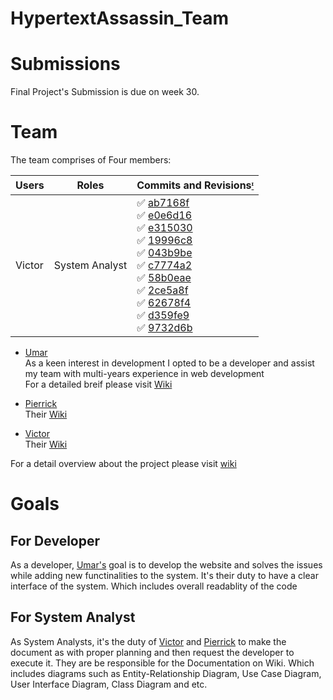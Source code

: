 # HypertextAssassin_Team


# Submissions 
Final Project's Submission is due on week 30.

# Team

The team comprises of Four members:

Users | Roles | Commits and Revisions[ᶦ](https://github.com/DMU-CTEC2902-2022/HypertextAssassin_Team#team "Hovering will show the details")
--- | --- | ---
Victor | System Analyst |   ✅ [ab7168f](https://github.com/DMU-CTEC2902-2022/HypertextAssassin_Team/wiki/Home/ab7168f0c17c56bf15523f6e20012c7222c18037 "My contribution on home page") <br> ✅ [e0e6d16](https://github.com/DMU-CTEC2902-2022/HypertextAssassin_Team/wiki/Home/e0e6d16518b32fc7bb33174089a08e793c8a6a3a "My contribution on home page")  <br> ✅ [e315030](https://github.com/DMU-CTEC2902-2022/HypertextAssassin_Team/wiki/Documentations-and-Diagrams/e315030d8b38a8dd8bd7d1012aaffdefe9b41f13 "My contribution on planning diagrams")  <br> ✅ [19996c8](https://github.com/DMU-CTEC2902-2022/HypertextAssassin_Team/wiki/Documentations-and-Diagrams/19996c8d0d6553923ed2fc14effe24b2de8c48ec "My contribution on planning diagrams") <br> ✅ [043b9be](https://github.com/DMU-CTEC2902-2022/HypertextAssassin_Team/wiki/Victor-Too-Hau-An---Coordinator-role/043b9be4875d6049f9283a24b35d907162769595 "My contribution on my wiki")  <br> ✅ [c7774a2](https://github.com/DMU-CTEC2902-2022/HypertextAssassin_Team/wiki/Victor-Too-Hau-An---Coordinator-role/c7774a2d73756a8435a5c5f73be88ed9ae1f46a1 "My contribution on my wiki")  <br> ✅ [58b0eae](https://github.com/DMU-CTEC2902-2022/HypertextAssassin_Team/wiki/Victor-Too-Hau-An---Coordinator-role/58b0eae433404b4cefafb9760174684e95d28b76 "My contribution on my wiki")  <br> ✅ [2ce5a8f](https://github.com/DMU-CTEC2902-2022/HypertextAssassin_Team/wiki/Victor-Too-Hau-An---Coordinator-role/2ce5a8fee02df9d43efe90d106907364a1a7aefc "My contribution on my wiki")  <br> ✅ [62678f4](https://github.com/DMU-CTEC2902-2022/HypertextAssassin_Team/wiki/Victor-Too-Hau-An---Coordinator-role/62678f49e44630a57b8fb1c8658fa844c121fa79) <br> ✅ [d359fe9](https://github.com/DMU-CTEC2902-2022/HypertextAssassin_Team/wiki/Victor-Too-Hau-An---Coordinator-role/d359fe90659079b26527345d5f759899e6c3f8ea  "My contribution on my wiki")  <br> ✅ [9732d6b](https://github.com/DMU-CTEC2902-2022/HypertextAssassin_Team/wiki/Victor-Too-Hau-An---Coordinator-role/9732d6b60849b576a7ba1ab1bd03fec4c8a706c5 "My contribution on my wiki")



<!-- *Users* | `Roles` | **Commits and Revisions** -->





* [Umar](https://github.com/itsumarsoomro)<br>
As a keen interest in development I opted to be a developer and assist my team with multi-years experience in web development  
For a detailed breif please visit [Wiki](https://github.com/DMU-CTEC2902-2022/HypertextAssassin_Team/wiki/Umar's-Wiki)

* [Pierrick](https://github.com/Riick91) <br>
Their [Wiki](https://github.com/DMU-CTEC2902-2022/HypertextAssassin_Team/wiki/Pierrick-Njiki-An-Coordinator-role)

* [Victor](https://github.com/VictorTooHauAn) <br>
Their [Wiki](https://github.com/DMU-CTEC2902-2022/HypertextAssassin_Team/wiki/Victor-Too-Hau-An---Coordinator-role)


For a detail overview about the project please visit [wiki](https://github.com/DMU-CTEC2902-2022/HypertextAssassin_Team/wiki)



# Goals

## For Developer

As a developer, [Umar's](https://github.com/itsumarsoomro) goal is to develop the website and solves the issues while adding new functinalities to the system. It's their duty to have a clear interface of the system. Which includes overall readablity of the code

## For System Analyst

As System Analysts, it's the duty of [Victor](https://github.com/VictorTooHauAn) and [Pierrick](https://github.com/Riick91) to make the document as with proper planning and then request the developer to execute it. They are be responsible for the Documentation on Wiki. Which includes diagrams such as Entity-Relationship Diagram, Use Case Diagram, User Interface Diagram, Class Diagram and etc.


